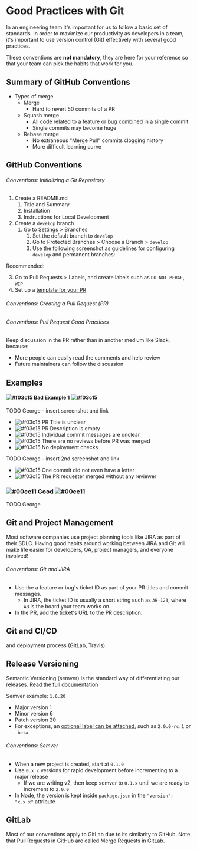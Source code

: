 # Good Practices with Git

In an engineering team it's important for us to follow a basic set of standards.  In order to maximize our productivity as developers in a team, it's important to use version control (Git) effectively with several good practices. 

These conventions are **not mandatory**, they are here for your reference so that your team can pick the habits that work for you.

## Summary of GitHub Conventions

* Types of merge
    * Merge
        * Hard to revert 50 commits of a PR
    * Squash merge
        * All code related to a feature or bug combined in a single commit
        * Single commits may become huge
    * Rebase merge
        * No extraneous "Merge Pull" commits clogging history
        * More difficult learning curve

## GitHub Conventions

###### Conventions: Initializing a Git Repository

1. Create a README.md
    1. Title and Summary
    2. Installation
    3. Instructions for Local Development
2. Create a `develop` branch
    1. Go to Settings > Branches
        1. Set the default branch to `develop`
        2. Go to Protected Branches > Choose a Branch > `develop`
        3. Use the following screenshot as guidelines for configuring `develop` and permanent branches:

Recommended:

3. Go to Pull Requests > Labels, and create labels such as `DO NOT MERGE`, `WIP`
4. Set up a [template for your PR](https://help.github.com/articles/creating-a-pull-request-template-for-your-repository/)

###### Conventions: Creating a Pull Request (PR)



###### Conventions: Pull Request Good Practices

Keep discussion in the PR rather than in another medium like Slack, because:
* More people can easily read the comments and help review
* Future maintainers can follow the discussion


## Examples

#### ![#f03c15](https://placehold.it/15/f03c15/000000?text=+) Bad Example 1 ![#f03c15](https://placehold.it/15/f03c15/000000?text=+)

TODO George - insert screenshot and link

* ![#f03c15](https://placehold.it/15/f03c15/000000?text=+) PR Title is unclear
* ![#f03c15](https://placehold.it/15/f03c15/000000?text=+) PR Description is empty
* ![#f03c15](https://placehold.it/15/f03c15/000000?text=+) Individual commit messages are unclear
* ![#f03c15](https://placehold.it/15/f03c15/000000?text=+) There are no reviews before PR was merged
* ![#f03c15](https://placehold.it/15/f03c15/000000?text=+) No deployment checks

TODO George - insert 2nd screenshot and link

* ![#f03c15](https://placehold.it/15/f03c15/000000?text=+) One commit did not even have a letter
* ![#f03c15](https://placehold.it/15/f03c15/000000?text=+) The PR requester merged without any reviewer

### ![#00ee11](https://placehold.it/15/00ee11/000000?text=+) Good ![#00ee11](https://placehold.it/15/00ee11/000000?text=+)

TODO George

## Git and Project Management

Most software companies use project planning tools like JIRA as part of their SDLC.  Having good habits around working between JIRA and Git will make life easier for developers, QA, project managers, and everyone involved!

###### Conventions: Git and JIRA

* Use the a feature or bug's ticket ID as part of your PR titles and commit messages.  
  * In JIRA, the ticket ID is usually a short string such as `AB-123`, where `AB` is the board your team works on.
* In the PR, add the ticket's URL to the PR description.   

## Git and CI/CD

and deployment process (GitLab, Travis).

## Release Versioning

Semantic Versioning (semver) is the standard way of differentiating our releases.  [Read the full documentation](https://semver.org/)

Semver example: `1.6.20`
  * Major version 1
  * Minor version 6
  * Patch version 20
  * For exceptions, an [optional label can be attached](https://semver.org/#spec-item-11), such as `2.0.0-rc.1` or `-beta`
    
###### Conventions: Semver

* When a new project is created, start at `0.1.0`
* Use `0.x.x` versions for rapid development before incrementing to a major release
  * If we are writing v2, then keep semver to `0.1.x` until we are ready to increment to `2.0.0` 
* In Node, the version is kept inside `package.json` in the `"version": "x.x.x"` attribute


## GitLab

Most of our conventions apply to GitLab due to its similarity to GitHub.  Note that Pull Requests in GitHub are called Merge Requests in GitLab.
